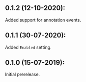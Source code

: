 ## 0.1.2 (12-10-2020):

Added support for annotation events.

## 0.1.1 (30-07-2020):

Added `Enabled` setting.

## 0.1.0 (15-07-2019): 

Initial prerelease.